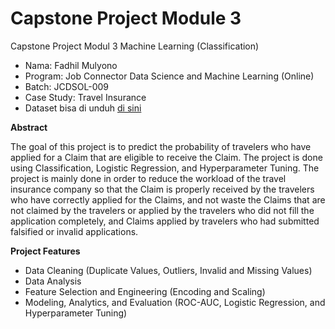 # Capstone Project Module 3
Capstone Project Modul 3 Machine Learning (Classification)

- Nama: Fadhil Mulyono
- Program: Job Connector Data Science and Machine Learning (Online)
- Batch: JCDSOL-009
- Case Study: Travel Insurance
- Dataset bisa di unduh [di sini](https://www.kaggle.com/datasets/mhdzahier/travel-insurance)

**Abstract**

The goal of this project is to predict the probability of travelers who have applied for a Claim that are eligible to receive the Claim. The project is done using Classification, Logistic Regression, and Hyperparameter Tuning. The project is mainly done in order to reduce the workload of the travel insurance company so that the Claim is properly received by the travelers who have correctly applied for the Claims, and not waste the Claims that are not claimed by the travelers or applied by the travelers who did not fill the application completely, and Claims applied by travelers who had submitted falsified or invalid applications.

**Project Features**
- Data Cleaning (Duplicate Values, Outliers, Invalid and Missing Values)
- Data Analysis
- Feature Selection and Engineering (Encoding and Scaling)
- Modeling, Analytics, and Evaluation (ROC-AUC, Logistic Regression, and Hyperparameter Tuning)
